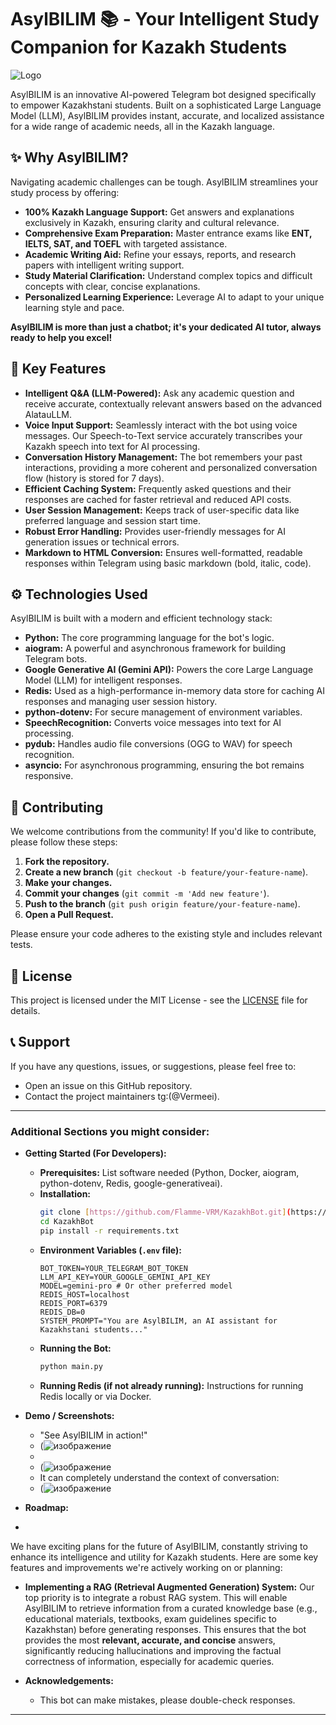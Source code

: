 # AsylBILIM 📚 - Your Intelligent Study Companion for Kazakh Students

![Logo](https://github.com/user-attachments/assets/330db4a3-7fea-4dcc-8b18-365795c3dd15)


AsylBILIM is an innovative AI-powered Telegram bot designed specifically to empower Kazakhstani students. Built on a sophisticated Large Language Model (LLM), AsylBILIM provides instant, accurate, and localized assistance for a wide range of academic needs, all in the Kazakh language.

## ✨ Why AsylBILIM?

Navigating academic challenges can be tough. AsylBILIM streamlines your study process by offering:

* **100% Kazakh Language Support:** Get answers and explanations exclusively in Kazakh, ensuring clarity and cultural relevance.
* **Comprehensive Exam Preparation:** Master entrance exams like **ENT, IELTS, SAT, and TOEFL** with targeted assistance.
* **Academic Writing Aid:** Refine your essays, reports, and research papers with intelligent writing support.
* **Study Material Clarification:** Understand complex topics and difficult concepts with clear, concise explanations.
* **Personalized Learning Experience:** Leverage AI to adapt to your unique learning style and pace.

**AsylBILIM is more than just a chatbot; it's your dedicated AI tutor, always ready to help you excel!**

## 🚀 Key Features

* **Intelligent Q&A (LLM-Powered):** Ask any academic question and receive accurate, contextually relevant answers based on the advanced AlatauLLM.
* **Voice Input Support:** Seamlessly interact with the bot using voice messages. Our Speech-to-Text service accurately transcribes your Kazakh speech into text for AI processing.
* **Conversation History Management:** The bot remembers your past interactions, providing a more coherent and personalized conversation flow (history is stored for 7 days).
* **Efficient Caching System:** Frequently asked questions and their responses are cached for faster retrieval and reduced API costs.
* **User Session Management:** Keeps track of user-specific data like preferred language and session start time.
* **Robust Error Handling:** Provides user-friendly messages for AI generation issues or technical errors.
* **Markdown to HTML Conversion:** Ensures well-formatted, readable responses within Telegram using basic markdown (bold, italic, code).

## ⚙️ Technologies Used

AsylBILIM is built with a modern and efficient technology stack:

* **Python:** The core programming language for the bot's logic.
* **aiogram:** A powerful and asynchronous framework for building Telegram bots.
* **Google Generative AI (Gemini API):** Powers the core Large Language Model (LLM) for intelligent responses.
* **Redis:** Used as a high-performance in-memory data store for caching AI responses and managing user session history.
* **python-dotenv:** For secure management of environment variables.
* **SpeechRecognition:** Converts voice messages into text for AI processing.
* **pydub:** Handles audio file conversions (OGG to WAV) for speech recognition.
* **asyncio:** For asynchronous programming, ensuring the bot remains responsive.

## 🤝 Contributing

We welcome contributions from the community! If you'd like to contribute, please follow these steps:

1.  **Fork the repository.**
2.  **Create a new branch** (`git checkout -b feature/your-feature-name`).
3.  **Make your changes.**
4.  **Commit your changes** (`git commit -m 'Add new feature'`).
5.  **Push to the branch** (`git push origin feature/your-feature-name`).
6.  **Open a Pull Request.**

Please ensure your code adheres to the existing style and includes relevant tests.

## 📝 License

This project is licensed under the MIT License - see the [LICENSE](LICENSE) file for details.

## 📞 Support

If you have any questions, issues, or suggestions, please feel free to:

* Open an issue on this GitHub repository.
* Contact the project maintainers tg:(@Vermeei).

---

### Additional Sections you might consider:

* **Getting Started (For Developers):**
    * **Prerequisites:** List software needed (Python, Docker, aiogram, python-dotenv, Redis, google-generativeai).
    * **Installation:**
        ```bash
        git clone [https://github.com/Flamme-VRM/KazakhBot.git](https://github.com/Flamme-VRM/KazakhBot.git)
        cd KazakhBot
        pip install -r requirements.txt
        ```
    * **Environment Variables (`.env` file):**
        ```
        BOT_TOKEN=YOUR_TELEGRAM_BOT_TOKEN
        LLM_API_KEY=YOUR_GOOGLE_GEMINI_API_KEY
        MODEL=gemini-pro # Or other preferred model
        REDIS_HOST=localhost
        REDIS_PORT=6379
        REDIS_DB=0
        SYSTEM_PROMPT="You are AsylBILIM, an AI assistant for Kazakhstani students..."
        ```
    * **Running the Bot:**
        ```bash
        python main.py
        ```
    * **Running Redis (if not already running):** Instructions for running Redis locally or via Docker.
* **Demo / Screenshots:**
    * "See AsylBILIM in action!"
    *  (![изображение](https://github.com/user-attachments/assets/316add7b-4352-4b44-bf71-bd786d72938b)
    *  
    *  (![изображение](https://github.com/user-attachments/assets/dc650f41-927c-423f-961c-0d1f811d65f6)
    *  It can completely understand the context of conversation:
    *   (![изображение](https://github.com/user-attachments/assets/6555d968-606a-43d1-bd8b-be900844cc48)

* **Roadmap:**
* 
We have exciting plans for the future of AsylBILIM, constantly striving to enhance its intelligence and utility for Kazakh students. Here are some key features and improvements we're actively working on or planning:

* **Implementing a RAG (Retrieval Augmented Generation) System:** Our top priority is to integrate a robust RAG system. This will enable AsylBILIM to retrieve information from a curated knowledge base (e.g., educational materials, textbooks, exam guidelines specific to Kazakhstan) before generating responses. This ensures that the bot provides the most **relevant, accurate, and concise** answers, significantly reducing hallucinations and improving the factual correctness of information, especially for academic queries.

* **Acknowledgements:**
    * This bot can make mistakes, please double-check responses. 

---

